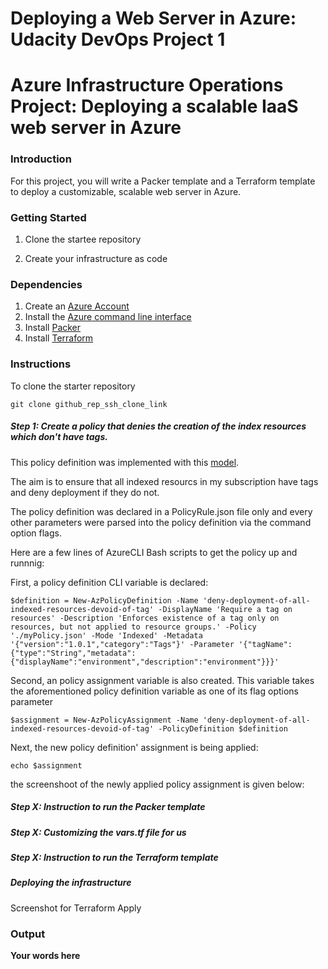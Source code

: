 # Deploying a Web Server in Azure: Udacity DevOps Project 1

# Azure Infrastructure Operations Project: Deploying a scalable IaaS web server in Azure

### Introduction
For this project, you will write a Packer template and a Terraform template to deploy a customizable, scalable web server in Azure.

### Getting Started
1. Clone the startee repository

2. Create your infrastructure as code


### Dependencies
1. Create an [Azure Account](https://portal.azure.com) 
2. Install the [Azure command line interface](https://docs.microsoft.com/en-us/cli/azure/install-azure-cli?view=azure-cli-latest)
3. Install [Packer](https://www.packer.io/downloads)
4. Install [Terraform](https://www.terraform.io/downloads.html)

### Instructions
To clone the starter repository

```
git clone github_rep_ssh_clone_link
````


##### Step 1: Create a policy that denies the creation of the index resources which don't have tags.

This policy definition was implemented with this [model](https://portal.azure.com/#view/Microsoft_Azure_Policy/PolicyDetailBlade/definitionId/%2Fproviders%2FMicrosoft.Authorization%2FpolicyDefinitions%2F871b6d14-10aa-478d-b590-94f262ecfa99). 

The aim is to ensure that all indexed resourcs in my subscription have tags and deny deployment if they do not.

The policy definition was declared in a PolicyRule.json file only and every other parameters were parsed into the policy definition via the command option flags.

Here are a few lines of AzureCLI Bash scripts to get the policy up and runnnig:


First, a policy definition CLI variable is declared:

````
$definition = New-AzPolicyDefinition -Name 'deny-deployment-of-all-indexed-resources-devoid-of-tag' -DisplayName 'Require a tag on resources' -Description 'Enforces existence of a tag only on resources, but not applied to resource groups.' -Policy './myPolicy.json' -Mode 'Indexed' -Metadata '{"version":"1.0.1","category":"Tags"}' -Parameter '{"tagName":{"type":"String","metadata":{"displayName":"environment","description":"environment"}}}'

````

Second, an policy assignment variable is also created. This variable takes the aforementioned policy definition variable as one of its flag options parameter


````
$assignment = New-AzPolicyAssignment -Name 'deny-deployment-of-all-indexed-resources-devoid-of-tag' -PolicyDefinition $definition
````

Next, the new policy definition' assignment is being applied:

````
echo $assignment
````

the screenshoot of the newly applied policy assignment is given below:


##### Step X: Instruction to run the Packer template

##### Step X: Customizing the vars.tf file for us


##### Step X: Instruction to run the Terraform template


##### Deploying the infrastructure

Screenshot for Terraform Apply


### Output
**Your words here**

